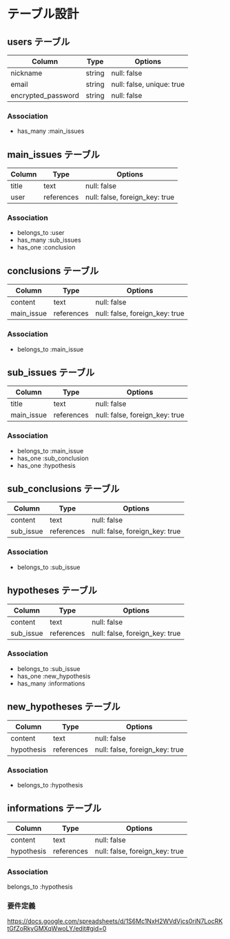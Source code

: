# テーブル設計

## users テーブル

|Column             |Type      |Options                   |
|-------------------|----------|--------------------------|
|nickname           |string    |null: false               |
|email              |string    |null: false, unique: true |
|encrypted_password |string    |null: false               |

### Association
- has_many :main_issues

## main_issues テーブル

|Column            |Type       |Options                              |
|------------------|-----------|-------------------------------------|
|title             |text       |null: false                          |
|user              |references |null: false, foreign_key: true       |

### Association
- belongs_to :user
- has_many :sub_issues
- has_one :conclusion

## conclusions テーブル

|Column            |Type       |Options                              |
|------------------|-----------|-------------------------------------|
|content           |text       |null: false                          |
|main_issue        |references |null: false, foreign_key: true       |

### Association
- belongs_to :main_issue

## sub_issues テーブル

|Column         |Type          |Options                              |
|---------------|--------------|-------------------------------------|
|title          |text          |null: false                          |
|main_issue     |references    |null: false, foreign_key: true       |

### Association
- belongs_to :main_issue
- has_one :sub_conclusion
- has_one :hypothesis

## sub_conclusions テーブル

|Column         |Type          |Options                              |
|---------------|--------------|-------------------------------------|
|content        |text          |null: false                          |
|sub_issue      |references    |null: false, foreign_key: true       |

### Association
- belongs_to :sub_issue

## hypotheses テーブル

|Column         |Type          |Options                              |
|---------------|--------------|-------------------------------------|
|content        |text          |null: false                          |
|sub_issue      |references    |null: false, foreign_key: true       |

### Association
- belongs_to :sub_issue
- has_one :new_hypothesis
- has_many :informations

## new_hypotheses テーブル

|Column         |Type          |Options                              |
|---------------|--------------|-------------------------------------|
|content        |text          |null: false                          |
|hypothesis     |references    |null: false, foreign_key: true       |

### Association
- belongs_to :hypothesis

## informations テーブル

|Column           |Type         |Options                              |
|-----------------|-------------|-------------------------------------|
|content          |text         |null: false                          |
|hypothesis       |references   |null: false, foreign_key: true       |

### Association
belongs_to :hypothesis

### 要件定義
https://docs.google.com/spreadsheets/d/1S6Mc1NxH2WVdVjcs0riN7LocRKtGfZoRkyGMXqWwoLY/edit#gid=0